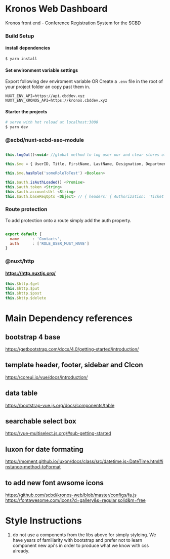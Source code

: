 # Kronos Web Dashboard

Kronos front end - Conference Registration System for the SCBD

[logo]:https://www.cbd.int/styles/ui/templates/cbd2011/images/logo-cbd-leaf-line.gif
[logoText]:https://www.cbd.int/styles/ui/templates/cbd2011/images/logo-cbd-text-en.gif


### Build Setup

#### install dependencies
``` bash
$ yarn install
```

#### Set environment variable settings
Export following dev enviroment variable OR Create a `.env` file in the root of your project folder an copy past them in.  
```
NUXT_ENV_API=https://api.cbddev.xyz
NUXT_ENV_KRONOS_API=https://kronos.cbddev.xyz
```

#### Starter the projects

``` bash
# serve with hot reload at localhost:3000
$ yarn dev

```



### @scbd/nuxt-scbd-sso-module

``` js

this.logOut()<void> //global method to log user our and clear stores of data.

this.$me = { UserID, Title, FirstName, LastName, Designation, Department, Organization, Address, Address2, City, State, Country, Zip, Phone, Fax, Email, EmailsCc, Government, UserGroup, TimeZoneID, IsEmailVerified, UserGroups, isAdmin, isStaff, isGov}

this.$me.hasRole('someRoleToTest') <Boolean>

this.$auth.isAuthLoaded() <Promise>
this.$auth.token <String>
this.$auth.accountsUrl <String>
this.$auth.baseReqOpts <Object> // { headers: { Authorization: 'Ticket AKJSHDAHSKHDASKDAJKHSD....' }}

```
### Route protection
To add protection onto a route simply add the auth property.

``` js

export default {
  name      : 'Contacts',
  auth      : ['ROLE_USER_MUST_HAVE']
}

```

### @nuxt/http
#### https://http.nuxtjs.org/
``` js
this.$http.$get
this.$http.$put
this.$http.$post
this.$http.$delete
```

# Main Dependency references

## bootstrap 4 base
  https://getbootstrap.com/docs/4.0/getting-started/introduction/

## template header, footer, sidebar and CIcon
  https://coreui.io/vue/docs/introduction/ 

## data table
 https://bootstrap-vue.js.org/docs/components/table

## searchable select box
  https://vue-multiselect.js.org/#sub-getting-started

## luxon for date formating
  https://moment.github.io/luxon/docs/class/src/datetime.js~DateTime.html#instance-method-toFormat

## to add new font awsome icons
https://github.com/scbd/kronos-web/blob/master/configs/fa.js
https://fontawesome.com/icons?d=gallery&s=regular,solid&m=free


# Style Instructions

1. do not use a components from the libs above for simply styleing.  We have years of familiarity with bootstrap and prefer not to learn component new api's in order to produce what we know with css already.

